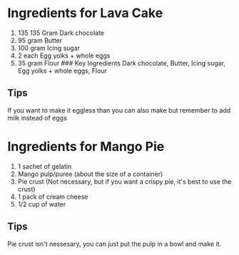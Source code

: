 # Ingredients for Lava Cake 
1. 135 135 Gram Dark chocolate 
2. 95 gram Butter 
3. 100 gram Icing sugar 
4. 2 each Egg yolks + whole eggs 
5. 35 gram Flour ###
 Key Ingredients Dark chocolate, Butter, Icing sugar, Egg yolks + whole eggs, Flour 
 ## Tips 
 If you want to make it eggless than you can also make but remember to add milk instead of eggs

 # Ingredients for Mango Pie
 1. 1 sachet of gelatin
 2. Mango pulp/puree (about the size of a container)
 3. Pie crust (Not necessary, but if you want a crispy pie, it's best to use the crust)
 4. 1 pack of cream cheese
 5. 1/2 cup of water
 ## Tips
Pie crust isn't nessesary, you can just put the pulp in a bowl and make it.